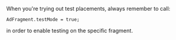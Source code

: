 When you're trying out test placements, always remember to call:

```
AdFragment.testMode = true;

```

in order to enable testing on the specific fragment.
